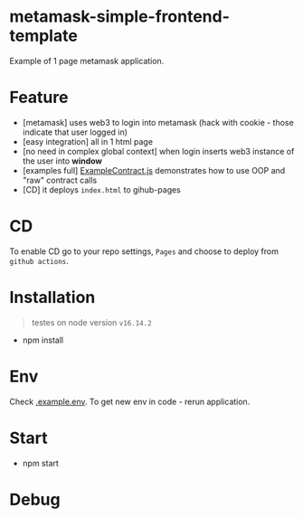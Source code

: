 # metamask-simple-frontend-template
Example of 1 page metamask application.

# Feature
- [metamask] uses web3 to login into metamask (hack with cookie - those indicate that user logged in)
- [easy integration] all in 1 html page
- [no need in complex global context] when login inserts web3 instance of the user into **window**
- [examples full] [ExampleContract.js](src/clients/ExampleContract.js) demonstrates how to use OOP and "raw" contract calls
- [CD] it deploys `index.html` to gihub-pages 

# CD
To enable CD go to your repo settings, `Pages` and choose to deploy from `github actions`.

# Installation
> testes on node version `v16.14.2`

- npm install

# Env
Check [.example.env](.example.env).
To get new env in code - rerun application.

# Start
- npm start

# Debug
